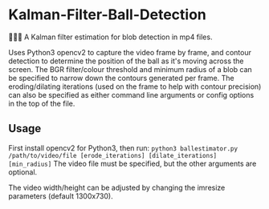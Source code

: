 # Kalman-Filter-Ball-Detection
🔴🔴🔴 A Kalman filter estimation for blob detection in mp4 files.

Uses Python3 opencv2 to capture the video frame by frame, and contour detection to determine the position of the ball as it's 
moving across the screen. The BGR filter/colour threshold and minimum radius of a blob can be specified to narrow down the 
contours generated per frame. The eroding/dilating iterations (used on the frame to help with contour precision) can also be 
specified as either command line arguments or config options in the top of the file. 

## Usage
First install opencv2 for Python3, then run:
```python3 ballestimator.py /path/to/video/file [erode_iterations] [dilate_iterations] [min_radius]```
The video file must be specified, but the other arguments are optional.

The video width/height can be adjusted by changing the imresize parameters (default 1300x730).
